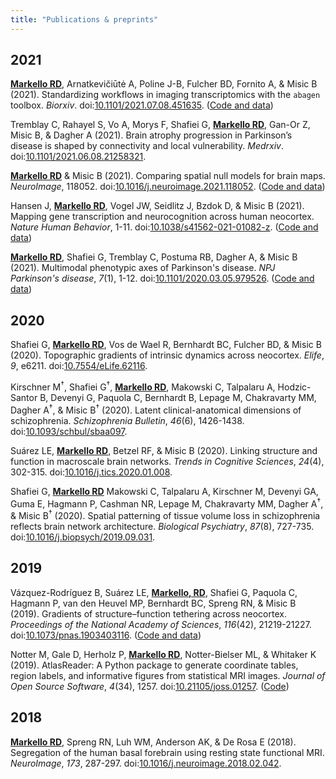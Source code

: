 ```yaml
---
title: "Publications & preprints"
---
```


## 2021

**<span style="text-decoration:underline">Markello RD</span>**, Arnatkevic̆iūtė A, Poline J-B, Fulcher BD, Fornito A, & Misic B (2021). Standardizing workflows in imaging transcriptomics with the `abagen` toolbox. *Biorxiv*. doi:[10.1101/2021.07.08.451635](https://doi.org/10.1101/2021.07.08.451635). ([Code and data](https://github.com/netneurolab/markello_transcriptome))

Tremblay C, Rahayel S, Vo A, Morys F, Shafiei G, **<span style="text-decoration:underline">Markello RD</span>**, Gan-Or Z, Misic B, & Dagher A (2021). Brain atrophy progression in Parkinson’s disease is shaped by connectivity and local vulnerability. *Medrxiv*. doi:[10.1101/2021.06.08.21258321](https://doi.org/10.1101/2021.06.08.21258321).

**<span style="text-decoration:underline">Markello RD</span>** & Misic B (2021). Comparing spatial null models for brain maps. *NeuroImage*, 118052. doi:[10.1016/j.neuroimage.2021.118052](https://doi.org/10.1016/j.neuroimage.2021.118052). ([Code and data](https://github.com/netneurolab/markello_spatialnulls))

Hansen J, **<span style="text-decoration:underline">Markello RD</span>**, Vogel JW, Seidlitz J, Bzdok D, & Misic B (2021). Mapping gene transcription and neurocognition across human neocortex. *Nature Human Behavior*, 1-11. doi:[10.1038/s41562-021-01082-z](https://doi.org/10.1038/s41562-021-01082-z). ([Code and data](https://github.com/netneurolab/hansen_genescognition))

**<span style="text-decoration:underline">Markello RD</span>**, Shafiei G, Tremblay C, Postuma RB, Dagher A, & Misic B (2021). Multimodal phenotypic axes of Parkinson's disease. *NPJ Parkinson's disease*, *7*(1), 1-12. doi:[10.1101/2020.03.05.979526](https://doi.org/10.1038/s41531-020-00144-9). ([Code and data](https://github.com/netneurolab/markello_ppmisnf))

## 2020

Shafiei G, **<span style="text-decoration:underline">Markello RD</span>**, Vos de Wael R, Bernhardt BC, Fulcher BD, & Misic B (2020). Topographic gradients of intrinsic dynamics across neocortex. *Elife*, *9*, e6211. doi:[10.7554/eLife.62116](https://doi.org/10.7554/eLife.62116).

Kirschner M<sup>†</sup>, Shafiei G<sup>†</sup>, **<span style="text-decoration:underline">Markello RD</span>**, Makowski C, Talpalaru A, Hodzic-Santor B, Devenyi G, Paquola C, Bernhardt B, Lepage M, Chakravarty MM, Dagher A<sup>†</sup>, & Misic B<sup>†</sup> (2020). Latent clinical-anatomical dimensions of schizophrenia. *Schizophrenia Bulletin*, *46*(6), 1426-1438. doi:[10.1093/schbul/sbaa097](https://doi.org/10.1093/schbul/sbaa097).

Suárez LE, **<span style="text-decoration:underline">Markello RD</span>**, Betzel RF, & Misic B (2020). Linking structure and function in macroscale brain networks. *Trends in Cognitive Sciences*, *24*(4), 302-315. doi:[10.1016/j.tics.2020.01.008](https://doi.org/10.1016/j.tics.2020.01.008).

Shafiei G, **<span style="text-decoration:underline">Markello RD</span>** Makowski C, Talpalaru A, Kirschner M, Devenyi GA, Guma E, Hagmann P, Cashman NR, Lepage M, Chakravarty MM, Dagher A<sup>†</sup>, & Misic B<sup>†</sup> (2020). Spatial patterning of tissue volume loss in schizophrenia reflects brain network architecture. *Biological Psychiatry*, *87*(8), 727-735. doi:[10.1016/j.biopsych/2019.09.031](https://doi.org/10.1016/j.biopsych.2019.09.031).

## 2019

Vázquez-Rodríguez B, Suárez LE, **<span style="text-decoration:underline">Markello, RD</span>**, Shafiei G, Paquola C, Hagmann P, van den Heuvel MP, Bernhardt BC, Spreng RN, & Misic B (2019). Gradients of structure–function tethering across neocortex. *Proceedings of the National Academy of Sciences*, *116*(42), 21219-21227. doi:[10.1073/pnas.1903403116](https://doi.org/10.1073/pnas.1903403116). ([Code and data](https://github.com/netneurolab/vazquez-rodriguez_et_al_scfc))

Notter M, Gale D, Herholz P, **<span style="text-decoration:underline">Markello RD</span>**, Notter-Bielser ML, & Whitaker K (2019). AtlasReader: A Python package to generate coordinate tables, region labels, and informative figures from statistical MRI images. *Journal of Open Source Software*, *4*(34), 1257. doi:[10.21105/joss.01257](https://doi.org/10.21105/joss.01257). ([Code](https://github.com/miykael/atlasreader/))

## 2018

**<span style="text-decoration:underline">Markello RD</span>**, Spreng RN, Luh WM, Anderson AK, & De Rosa E (2018). Segregation of the human basal forebrain using resting state functional MRI. *NeuroImage*, *173*, 287-297. doi:[10.1016/j.neuroimage.2018.02.042](https://doi.org/10.1016/j.neuroimage.2018.02.042).
